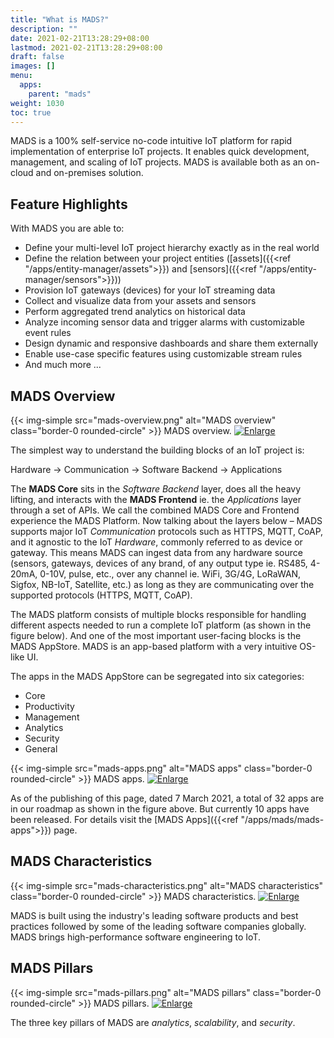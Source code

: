 ```yaml
---
title: "What is MADS?"
description: ""
date: 2021-02-21T13:28:29+08:00
lastmod: 2021-02-21T13:28:29+08:00
draft: false
images: []
menu:
  apps:
    parent: "mads"
weight: 1030
toc: true
---
```


MADS is a 100% self-service no-code intuitive IoT platform for rapid implementation of enterprise IoT projects. It enables quick development, management, and scaling of IoT projects. MADS is available both as an on-cloud and on-premises solution.

## Feature Highlights

With MADS you are able to:

* Define your multi-level IoT project hierarchy exactly as in the real world
* Define the relation between your project entities ([assets]({{<ref "/apps/entity-manager/assets">}}) and [sensors]({{<ref "/apps/entity-manager/sensors">}}))
* Provision IoT gateways (devices) for your IoT streaming data
* Collect and visualize data from your assets and sensors
* Perform aggregated trend analytics on historical data
* Analyze incoming sensor data and trigger alarms with customizable event rules
* Design dynamic and responsive dashboards and share them externally
* Enable use-case specific features using customizable stream rules
* And much more ...

## MADS Overview

{{< img-simple src="mads-overview.png" alt="MADS overview" class="border-0 rounded-circle" >}}
MADS overview. [![Enlarge](enlarge.png "Enlarge")](mads-overview.png)

The simplest way to understand the building blocks of an IoT project is:

Hardware → Communication → Software Backend → Applications

The **MADS Core** sits in the *Software Backend* layer, does all the heavy lifting, and interacts with the **MADS Frontend** ie. the *Applications* layer through a set of APIs. We call the combined MADS Core and Frontend experience the MADS Platform. Now talking about the layers below – MADS supports major IoT *Communication* protocols such as HTTPS, MQTT, CoAP, and it agnostic to the IoT *Hardware*, commonly referred to as device or gateway. This means MADS can ingest data from any hardware source (sensors, gateways, devices of any brand, of any output type ie. RS485, 4-20mA, 0-10V, pulse, etc., over any channel ie. WiFi, 3G/4G, LoRaWAN, Sigfox, NB-IoT, Satellite, etc.) as long as they are communicating over the supported protocols (HTTPS, MQTT, CoAP).

The MADS platform consists of multiple blocks responsible for handling different aspects needed to run a complete IoT platform (as shown in the figure below). And one of the most important user-facing blocks is the MADS AppStore. MADS is an app-based platform with a very intuitive OS-like UI.

The apps in the MADS AppStore can be segregated into six categories:

* Core
* Productivity
* Management
* Analytics
* Security
* General

{{< img-simple src="mads-apps.png" alt="MADS apps" class="border-0 rounded-circle" >}}
MADS apps. [![Enlarge](enlarge.png "Enlarge")](mads-apps.png)

As of the publishing of this page, dated 7 March 2021, a total of 32 apps are in our roadmap as shown in the figure above. But currently 10 apps have been released. For details visit the [MADS Apps]({{<ref "/apps/mads/mads-apps">}}) page.

## MADS Characteristics

{{< img-simple src="mads-characteristics.png" alt="MADS characteristics" class="border-0 rounded-circle" >}}
MADS characteristics. [![Enlarge](enlarge.png "Enlarge")](mads-characteristics.png)

MADS is built using the industry's leading software products and best practices followed by some of the leading software companies globally. MADS brings high-performance software engineering to IoT.

## MADS Pillars

{{< img-simple src="mads-pillars.png" alt="MADS pillars" class="border-0 rounded-circle" >}}
MADS pillars. [![Enlarge](enlarge.png "Enlarge")](mads-pillars.png)

The three key pillars of MADS are _analytics_, _scalability_, and _security_.
